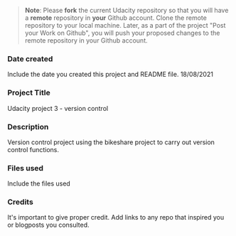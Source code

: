 >**Note**: Please **fork** the current Udacity repository so that you will have a **remote** repository in **your** Github account. Clone the remote repository to your local machine. Later, as a part of the project "Post your Work on Github", you will push your proposed changes to the remote repository in your Github account.

### Date created
Include the date you created this project and README file.
18/08/2021

### Project Title
Udacity project 3 - version control

### Description
Version control project using the bikeshare project to carry out version control functions. 

### Files used
Include the files used

### Credits
It's important to give proper credit. Add links to any repo that inspired you or blogposts you consulted.
